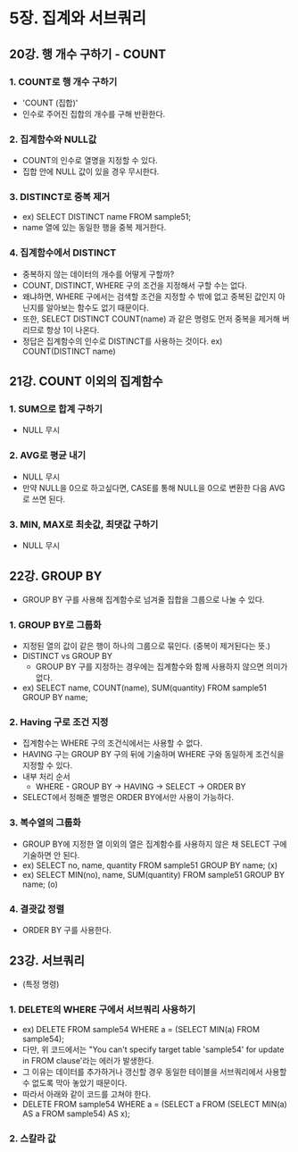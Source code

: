 # 5장. 집계와 서브쿼리
## 20강. 행 개수 구하기 - COUNT
### 1. COUNT로 행 개수 구하기
- 'COUNT (집합)'
- 인수로 주어진 집합의 개수를 구해 반환한다.

### 2. 집계함수와 NULL값
- COUNT의 인수로 열명을 지정할 수 있다.
- 집합 안에 NULL 값이 있을 경우 무시한다.

### 3. DISTINCT로 중복 제거
- ex) SELECT DISTINCT name FROM sample51;
- name 열에 있는 동일한 행을 중복 제거한다.

### 4. 집계함수에서 DISTINCT
- 중복하지 않는 데이터의 개수를 어떻게 구할까?
- COUNT, DISTINCT, WHERE 구의 조건을 지정해서 구할 수는 없다.
- 왜냐하면, WHERE 구에서는 검색할 조건을 지정할 수 밖에 없고 중복된 값인지 아닌지를 알아보는 함수도 없기 때문이다.
- 또한, SELECT DISTINCT COUNT(name) 과 같은 명령도 먼저 중복을 제거해 버리므로 항상 1이 나온다.
- 정답은 집계함수의 인수로 DISTINCT를 사용하는 것이다. ex) COUNT(DISTINCT name)

## 21강. COUNT 이외의 집계함수
### 1. SUM으로 합계 구하기
- NULL 무시

### 2. AVG로 평균 내기
- NULL 무시
- 만약 NULL을 0으로 하고싶다면, CASE를 통해 NULL을 0으로 변환한 다음 AVG로 쓰면 된다.

### 3. MIN, MAX로 최솟값, 최댓값 구하기
- NULL 무시

## 22강. GROUP BY
- GROUP BY 구를 사용해 집계함수로 넘겨줄 집합을 그룹으로 나눌 수 있다.

### 1. GROUP BY로 그룹화
- 지정된 열의 값이 같은 행이 하나의 그룹으로 묶인다. (중복이 제거된다는 뜻.)
- DISTINCT vs GROUP BY
  - GROUP BY 구를 지정하는 경우에는 집계함수와 함께 사용하지 않으면 의미가 없다.
- ex) SELECT name, COUNT(name), SUM(quantity) FROM sample51 GROUP BY name;

### 2. Having 구로 조건 지정
- 집계함수는 WHERE 구의 조건식에서는 사용할 수 없다.
- HAVING 구는 GROUP BY 구의 뒤에 기술하며 WHERE 구와 동일하게 조건식을 지정할 수 있다.
- 내부 처리 순서
  - WHERE - GROUP BY -> HAVING -> SELECT -> ORDER BY
- SELECT에서 정해준 별명은 ORDER BY에서만 사용이 가능하다.

### 3. 복수열의 그룹화
- GROUP BY에 지정한 열 이외의 열은 집계함수를 사용하지 않은 채 SELECT 구에 기술하면 안 된다.
- ex) SELECT no, name, quantity FROM sample51 GROUP BY name; (x)
- ex) SELECT MIN(no), name, SUM(quantity) FROM sample51 GROUP BY name; (o)

### 4. 결괏값 정렬
- ORDER BY 구를 사용한다.

## 23강. 서브쿼리
- (특정 명령)

### 1. DELETE의 WHERE 구에서 서브쿼리 사용하기
- ex) DELETE FROM sample54 WHERE a = (SELECT MIN(a) FROM sample54);
- 다만, 위 코드에서는 "You can't specify target table 'sample54' for update in FROM clause'라는 에러가 발생한다.
- 그 이유는 데이터를 추가하거나 갱신할 경우 동일한 테이블을 서브쿼리에서 사용할 수 없도록 막아 놓았기 때문이다.
- 따라서 아래와 같이 코드를 고쳐야 한다.
- DELETE FROM sample54 WHERE a = (SELECT a FROM (SELECT MIN(a) AS a FROM sample54) AS x);

### 2. 스칼라 값
